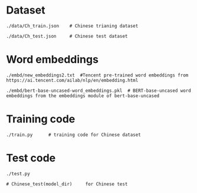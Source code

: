 # Dataset

    ./data/Ch_train.json    # Chinese trianing dataset

    ./data/Ch_test.json     # Chinese test dataset

# Word embeddings

    ./embd/new_embeddings2.txt  #Tencent pre-trained word embeddings from https://ai.tencent.com/ailab/nlp/en/embedding.html

    ./embd/bert-base-uncased-word_embeddings.pkl  # BERT-base-uncased word embeddings from the embeddings module of bert-base-uncased

# Training code

    ./train.py      # training code for Chinese dataset

# Test code

    ./test.py

    # Chinese_test(model_dir)     for Chinese test
